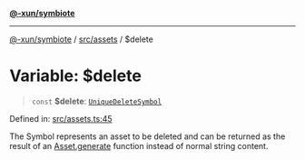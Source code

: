 [**@-xun/symbiote**](../../../README.md)

***

[@-xun/symbiote](../../../README.md) / [src/assets](../README.md) / $delete

# Variable: $delete

> `const` **$delete**: [`UniqueDeleteSymbol`](../type-aliases/UniqueDeleteSymbol.md)

Defined in: [src/assets.ts:45](https://github.com/Xunnamius/symbiote/blob/2376b219bdb1558890876bfc92d0b193f658dcce/src/assets.ts#L45)

The Symbol represents an asset to be deleted and can be returned as the
result of an [Asset.generate](../type-aliases/Asset.md#generate) function instead of normal string
content.
